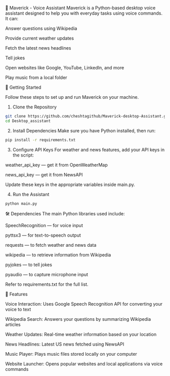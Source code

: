 🧠 Maverick - Voice Assistant
Maverick is a Python-based desktop voice assistant designed to help you with everyday tasks using voice commands. It can:

Answer questions using Wikipedia

Provide current weather updates

Fetch the latest news headlines

Tell jokes

Open websites like Google, YouTube, LinkedIn, and more

Play music from a local folder

🚀 Getting Started

Follow these steps to set up and run Maverick on your machine.

1. Clone the Repository
```bash
git clone https://github.com/cheshtagithub/Maverick-desktop-Assistant.git
cd Desktop_assistant
```
2. Install Dependencies
Make sure you have Python installed, then run:
```bash
pip install -r requirements.txt
```
3. Configure API Keys
For weather and news features, add your API keys in the script:

weather_api_key — get it from OpenWeatherMap

news_api_key — get it from NewsAPI

Update these keys in the appropriate variables inside main.py.

4. Run the Assistant
```bash
python main.py
```
🛠️ Dependencies
The main Python libraries used include:

SpeechRecognition — for voice input

pyttsx3 — for text-to-speech output

requests — to fetch weather and news data

wikipedia — to retrieve information from Wikipedia

pyjokes — to tell jokes

pyaudio — to capture microphone input

Refer to requirements.txt for the full list.

🎤 Features

Voice Interaction: Uses Google Speech Recognition API for converting your voice to text

Wikipedia Search: Answers your questions by summarizing Wikipedia articles

Weather Updates: Real-time weather information based on your location

News Headlines: Latest US news fetched using NewsAPI

Music Player: Plays music files stored locally on your computer

Website Launcher: Opens popular websites and local applications via voice commands
